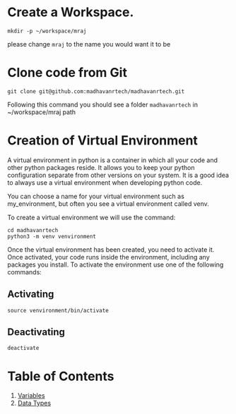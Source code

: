 
# Create a Workspace.
```
mkdir -p ~/workspace/mraj
```

please change `mraj` to the name you would want it to be

# Clone code from Git

```
git clone git@github.com:madhavanrtech/madhavanrtech.git
```
Following this command you should see a folder `madhavanrtech` in ~/workspace/mraj path

# Creation of Virtual Environment

A virtual environment in python is a container in which all your code and other python packages reside. It allows you to keep your python configuration separate from other versions on your system. It is a good idea to always use a virtual environment when developing python code.

You can choose a name for your virtual environment such as my_environment, but often you see a virtual environment called venv.

To create a virtual environment we will use the command:

```
cd madhavanrtech
python3 -m venv venvironment
```

Once the virtual environment has been created, you need to activate it. Once activated, your code runs inside the environment, including any packages you install. To activate the environment use one of the following commands:

## Activating 

```
source venvironment/bin/activate
```

## Deactivating

```
deactivate
```

# Table of Contents
1. [Variables](1_variables.md)
2. [Data Types](2_datatypes.md)
